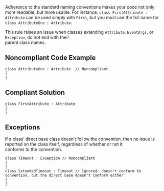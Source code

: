 
Adherence to the standard naming conventions makes your code not only more readable, but more usable. For instance, `class FirstAttribute :
Attribute` can be used simply with `First`, but you must use the full name for `class AttributeOne : Attribute`.

This rule raises an issue when classes extending `Attribute`, `EventArgs`, or `Exception`, do not end with their<br>parent class names.

## Noncompliant Code Example


    class AttributeOne : Attribute  // Noncompliant
    {
    }


## Compliant Solution


    class FirstAttribute : Attribute
    {
    }


## Exceptions

If a class' direct base class doesn't follow the convention, then no issue is reported on the class itself, regardless of whether or not it<br>conforms to the convention.


    class Timeout : Exception // Noncompliant
    {
    }
    class ExtendedTimeout : Timeout // Ignored; doesn't conform to convention, but the direct base doesn't conform either
    {
    }

